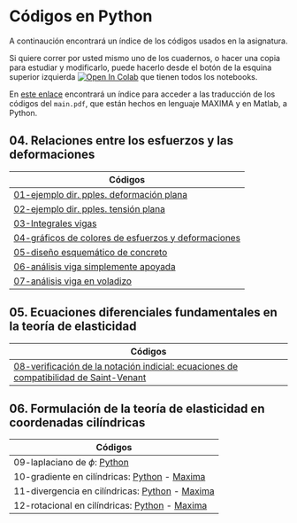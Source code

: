 # Códigos en Python

A continaución encontrará un índice de los códigos usados en la asignatura.

Si quiere correr por usted mismo uno de los cuadernos, o hacer una copia para estudiar y modificarlo, puede hacerlo desde el botón de la esquina superior izquierda <a href="https://colab.research.google.com/?hl=es" target="_parent"><img src="https://colab.research.google.com/assets/colab-badge.svg" alt="Open In Colab"/></a> que tienen todos los notebooks.

En [este enlace](https://github.com/jnramirezg/medio_continuo/tree/main/codigo) encontrará un índice para acceder a las traducción de los códigos del ```main.pdf```, que están hechos en lenguaje MAXIMA y en Matlab, a Python.

## 04. Relaciones entre los esfuerzos y las deformaciones
| Códigos                                                                             | 
|---                                                                                  |                                       
|[01-ejemplo dir. pples. deformación plana](https://github.com/michaelherediaperez/medio_continuo/blob/main/codigos/cap_04/04_08_03_ejemplo_DP.ipynb)              |
|[02-ejemplo dir. pples. tensión plana](https://github.com/michaelherediaperez/medio_continuo/blob/main/codigos/cap_04/04_08_03_ejemplo_TP.ipynb)                 |
|[03-Integrales vigas](https://github.com/michaelherediaperez/medio_continuo/blob/main/codigos/cap_04/04_09_04.ipynb)	                                  |          
|[04-gráficos de colores de esfuerzos y deformaciones](https://github.com/michaelherediaperez/medio_continuo/blob/main/codigos/cap_04/04_09_graficos_colores.ipynb)|
|[05-diseño esquemático de concreto](https://github.com/jnramirezg/medio_continuo/blob/main/codigo/27-diseno_concreto_reforzado.ipynb)             |
|[06-análisis viga simplemente apoyada](https://github.com/jnramirezg/medio_continuo/blob/main/codigo/28-analisis_viga_simplemente_apoyada.ipynb)|
|[07-análisis viga en voladizo](https://github.com/jnramirezg/medio_continuo/blob/main/codigo/29-modelo_viga_voladizo.ipynb)|

## 05. Ecuaciones diferenciales fundamentales en la teoría de elasticidad
| Códigos                                                                             | 
|---                                                                                  |     
|[08-verificación de la notación indicial: ecuaciones de compatibilidad de Saint-Venant](https://github.com/jnramirezg/medio_continuo/blob/main/codigo/30-ecuaciones_saint_venant.ipynb)|

## 06. Formulación de la teoría de elasticidad en coordenadas cilíndricas
| Códigos                                                                             | 
|---                                                                                  |
|09-laplaciano de $\phi$: [Python](https://github.com/diegoandresalvarez/solidos/blob/master/archivos/codigo/cap_06/6.01_laplaciano.ipynb)|
|10-gradiente en cilíndricas: [Python](https://github.com/diegoandresalvarez/solidos/blob/master/archivos/codigo/cap_06/6.03.1_gradiente.ipynb) - [Maxima](https://github.com/diegoandresalvarez/solidos/blob/master/archivos/codigo/cap_06/6.03.1_gradiente.mac)|
|11-divergencia en cilíndricas: [Python](https://github.com/diegoandresalvarez/solidos/blob/master/archivos/codigo/cap_06/6.03.3_divergencia.ipynb) - [Maxima](https://github.com/diegoandresalvarez/solidos/blob/master/archivos/codigo/cap_06/6.03.3_divergencia.mac)|
|12-rotacional en cilíndricas: [Python](https://github.com/diegoandresalvarez/solidos/blob/master/archivos/codigo/cap_06/6.03.4_rotacional.ipynb) - [Maxima](https://github.com/diegoandresalvarez/solidos/blob/master/archivos/codigo/cap_06/6.03.4_rotacional.mac)|
